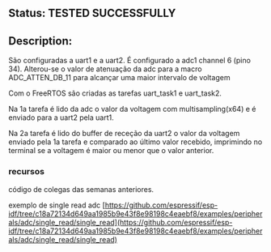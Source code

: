 ## Status: TESTED SUCCESSFULLY

## Description:
São configuradas a uart1 e a uart2.
É configurado a adc1 channel 6 (pino 34). Alterou-se o valor de atenuação da adc para a macro ADC_ATTEN_DB_11 para alcançar uma maior intervalo de voltagem

Com o FreeRTOS são criadas as tarefas uart_task1 e uart_task2.

Na 1a tarefa é lido da adc o valor da voltagem com multisampling(x64) e é enviado para a uart2 pela uart1.

Na 2a tarefa é lido do buffer de receção da uart2 o valor da voltagem enviado pela 1a tarefa e comparado ao último valor recebido, imprimindo no terminal se a voltagem é maior ou menor que o valor anterior. 

### recursos
código de colegas das semanas anteriores.

exemplo de single read adc [https://github.com/espressif/esp-idf/tree/c18a72134d649aa1985b9e43f8e98198c4eaebf8/examples/peripherals/adc/single_read/single_read](https://github.com/espressif/esp-idf/tree/c18a72134d649aa1985b9e43f8e98198c4eaebf8/examples/peripherals/adc/single_read/single_read)
